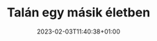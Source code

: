 ---
title: "Talán egy másik életben"
date: 2023-02-03T11:40:38+01:00
imdb: "https://www.imdb.com/title/tt1456110/"
weight: 7
---